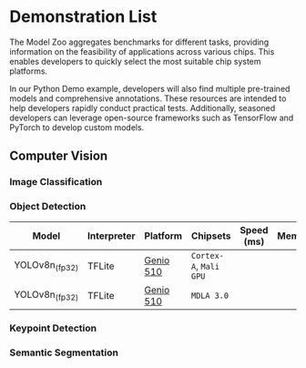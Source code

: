 # Demonstration List

The Model Zoo aggregates benchmarks for different tasks, providing information on the feasibility of applications across various chips. This enables developers to quickly select the most suitable chip system platforms.

In our Python Demo example, developers will also find multiple pre-trained models and comprehensive annotations. These resources are intended to help developers rapidly conduct practical tests. Additionally, seasoned developers can leverage open-source frameworks such as TensorFlow and PyTorch to develop custom models.

## Computer Vision
### Image Classification
### Object Detection

| Model   |    Interpreter    |     Platform     |        Chipsets         |    Speed (ms) |     Memory    |  Power (Watt) |     Temp (°C)    |    Demo    |
|---------|-------------------|------------------|-------------------------|---------------|---------------|---------------|------------------|---------------|
| YOLOv8n<sub>(fp32) |  TFLite  | [Genio 510](https://r300-ai.github.io/ITRI-AI-Hub/docs/genio-evk.html) | `Cortex-A`, `Mali GPU` |               |               |               |                  |[link](https://github.com/R300-AI/MTK-genio-demo/tree/main)                  |
| YOLOv8n<sub>(fp32) |  TFLite  | [Genio 510](https://r300-ai.github.io/ITRI-AI-Hub/docs/genio-evk.html) | `MDLA 3.0`             |               |               |               |                  |[link](https://github.com/R300-AI/MTK-genio-demo/tree/main)                  |

### Keypoint Detection
### Semantic Segmentation
